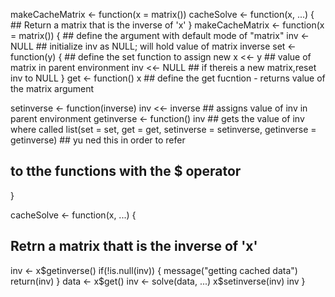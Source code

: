 
makeCacheMatrix <- function(x = matrix())
cacheSolve <- function(x, ...) {
        ## Return a matrix that is the inverse of 'x'
}
makeCacheMatrix <- function(x = matrix()) { ## define the argument with default mode of "matrix"
  inv <- NULL                                    ## initialize inv as NULL; will hold value of matrix inverse 
  set <- function(y) {                         ## define the set function to assign new 
    x <<- y                                ## value of matrix in parent environment
    inv <<- NULL                           ## if thereis a new matrix,reset inv to NULL
  }
  get <- function() x                     ## define the get fucntion - returns value of the matrix argument
  
  setinverse <- function(inverse) inv <<- inverse  ## assigns value of inv in parent environment
  getinverse <- function() inv                     ## gets the value of inv where called
  list(set = set, get = get, setinverse = setinverse, getinverse = getinverse)  ## yu ned this in order to refer 
  ## to tthe functions with the $ operator
}

cacheSolve <- function(x, ...) {
  ## Retrn a matrix thatt is the inverse of 'x'
  inv <- x$getinverse()
  if(!is.null(inv)) {
    message("getting cached data")
    return(inv)
  }
  data <- x$get()
  inv <- solve(data, ...)
  x$setinverse(inv)
  inv
}
